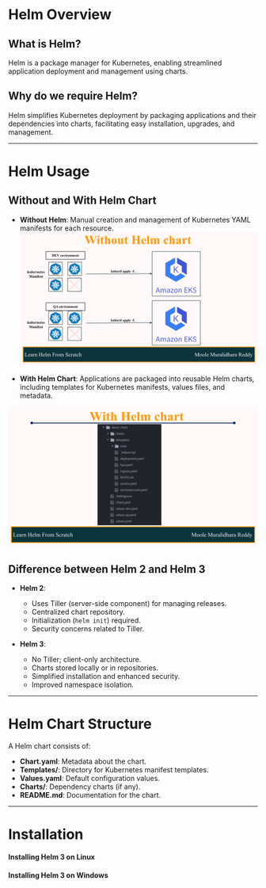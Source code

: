# Helm Overview

## What is Helm?
Helm is a package manager for Kubernetes, enabling streamlined application deployment and management using charts.

## Why do we require Helm?
Helm simplifies Kubernetes deployment by packaging applications and their dependencies into charts, facilitating easy installation, upgrades, and management.

---

# Helm Usage

## Without and With Helm Chart
- **Without Helm**: Manual creation and management of Kubernetes YAML manifests for each resource.
![Without Helm Chart - Tech World with Murali - Moole Muralidhara Reddy.png](https://github.com/techworldwithmurali/helm-zero-to-hero/blob/main/Day-1/images/Day%20%201-%20Without%20Helm%20chart-%20Moole%20Muralidhara%20Reddy%20-%20Tech%20World%20with%20Murali.png)

- **With Helm Chart**: Applications are packaged into reusable Helm charts, including templates for Kubernetes manifests, values files, and metadata.

![With Helm Chart - Tech World with Murali - Moole Muralidhara Reddy.png](https://github.com/techworldwithmurali/helm-zero-to-hero/blob/main/Day-1/images/Day%20%201-%20With%20Helm%20chart-%20Moole%20Muralidhara%20Reddy%20-%20Tech%20World%20with%20Murali.png)

## Difference between Helm 2 and Helm 3
- **Helm 2**:
  - Uses Tiller (server-side component) for managing releases.
  - Centralized chart repository.
  - Initialization (`helm init`) required.
  - Security concerns related to Tiller.
  
- **Helm 3**:
  - No Tiller; client-only architecture.
  - Charts stored locally or in repositories.
  - Simplified installation and enhanced security.
  - Improved namespace isolation.

---

# Helm Chart Structure

A Helm chart consists of:

- **Chart.yaml**: Metadata about the chart.
- **Templates/**: Directory for Kubernetes manifest templates.
- **Values.yaml**: Default configuration values.
- **Charts/**: Dependency charts (if any).
- **README.md**: Documentation for the chart.

---

# Installation

#### Installing Helm 3 on Linux
#### Installing Helm 3 on Windows
